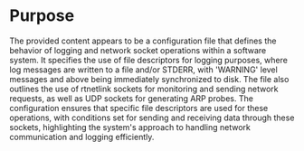 # Purpose
The provided content appears to be a configuration file that defines the behavior of logging and network socket operations within a software system. It specifies the use of file descriptors for logging purposes, where log messages are written to a file and/or STDERR, with 'WARNING' level messages and above being immediately synchronized to disk. The file also outlines the use of rtnetlink sockets for monitoring and sending network requests, as well as UDP sockets for generating ARP probes. The configuration ensures that specific file descriptors are used for these operations, with conditions set for sending and receiving data through these sockets, highlighting the system's approach to handling network communication and logging efficiently.

